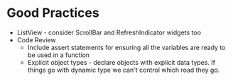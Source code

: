 # Good Practices
  - ListView - consider ScrollBar and RefreshIndicator widgets too
  - Code Review
    - Include assert statements for ensuring all the variables are ready to be used in a function
    - Explicit object types - declare objects with explicit data types. If things go with dynamic type we can't control which road they go.
